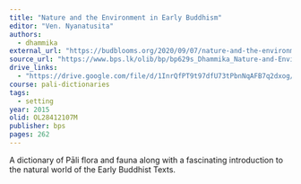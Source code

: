 ```yaml
---
title: "Nature and the Environment in Early Buddhism"
editor: "Ven. Nyanatusita"
authors:
  - dhammika
external_url: "https://budblooms.org/2020/09/07/nature-and-the-environment-in-early-buddhism/"
source_url: "https://www.bps.lk/olib/bp/bp629s_Dhammika_Nature-and-Environment.pdf"
drive_links:
  - "https://drive.google.com/file/d/1InrQfPT9t97dfU73tPbnNqAFB7q2dxog/view?usp=drivesdk"
course: pali-dictionaries
tags:
  - setting
year: 2015
olid: OL28412107M
publisher: bps
pages: 262
---
```


A dictionary of Pāli flora and fauna along with a fascinating introduction to the natural world of the Early Buddhist Texts.
